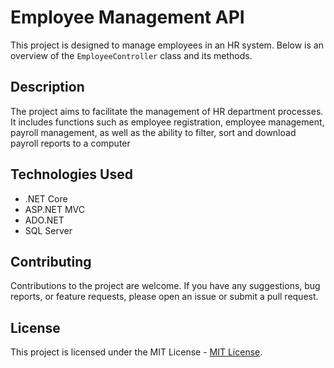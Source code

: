 # Employee Management API

This project is designed to manage employees in an HR system. Below is an overview of the `EmployeeController` class and its methods.

## Description

The project aims to facilitate the management of HR department processes. It includes functions such as employee registration, employee management, payroll management, as well as the ability to filter, sort and download payroll reports to a computer

## Technologies Used

- .NET Core
- ASP.NET MVC
- ADO.NET
- SQL Server

## Contributing

Contributions to the project are welcome. If you have any suggestions, bug reports, or feature requests, please open an issue or submit a pull request.

## License

This project is licensed under the MIT License - [MIT License](LICENSE.txt).
